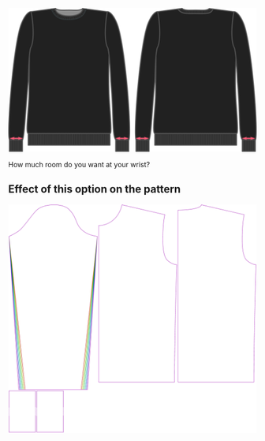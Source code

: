 ![Cuff ease](cuffease.svg)

How much room do you want at your wrist?

## Effect of this option on the pattern

![This image shows the effect of this option by superimposing several variants that have a different value for this option](sven_cuffease_sample.svg "Effect of this option on the pattern")
